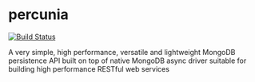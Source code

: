 # percunia

[![Build Status](https://travis-ci.org/abhidtu/percunia.svg?branch=master)](https://travis-ci.org/abhidtu/percunia)


A very simple, high performance, versatile and lightweight MongoDB persistence API built on top of native MongoDB async driver suitable for building high performance RESTful web services 
